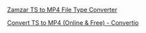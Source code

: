 
[Zamzar TS to MP4 File Type Converter](https://www.zamzar.com/convert/ts-to-mp4)

[Convert TS to MP4 (Online & Free) - Convertio](https://convertio.co/ts-mp4)
